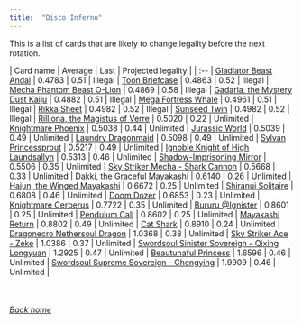 ```yaml
---
title:  "Disco Inferno"
---
```


This is a list of cards that are likely to change legality before the next rotation.

| Card name | Average | Last | Projected legality |
| :-- |
[Gladiator Beast Andal](https://db.ygoprodeck.com/card/?search=Gladiator%20Beast%20Andal) | 0.4783 | 0.51 | Illegal |
[Toon Briefcase](https://db.ygoprodeck.com/card/?search=Toon%20Briefcase) | 0.4863 | 0.52 | Illegal |
[Mecha Phantom Beast O-Lion](https://db.ygoprodeck.com/card/?search=Mecha%20Phantom%20Beast%20O-Lion) | 0.4869 | 0.58 | Illegal |
[Gadarla, the Mystery Dust Kaiju](https://db.ygoprodeck.com/card/?search=Gadarla,%20the%20Mystery%20Dust%20Kaiju) | 0.4882 | 0.51 | Illegal |
[Mega Fortress Whale](https://db.ygoprodeck.com/card/?search=Mega%20Fortress%20Whale) | 0.4961 | 0.51 | Illegal |
[Rikka Sheet](https://db.ygoprodeck.com/card/?search=Rikka%20Sheet) | 0.4982 | 0.52 | Illegal |
[Sunseed Twin](https://db.ygoprodeck.com/card/?search=Sunseed%20Twin) | 0.4982 | 0.52 | Illegal |
[Rilliona, the Magistus of Verre](https://db.ygoprodeck.com/card/?search=Rilliona,%20the%20Magistus%20of%20Verre) | 0.5020 | 0.22 | Unlimited |
[Knightmare Phoenix](https://db.ygoprodeck.com/card/?search=Knightmare%20Phoenix) | 0.5038 | 0.44 | Unlimited |
[Jurassic World](https://db.ygoprodeck.com/card/?search=Jurassic%20World) | 0.5039 | 0.49 | Unlimited |
[Laundry Dragonmaid](https://db.ygoprodeck.com/card/?search=Laundry%20Dragonmaid) | 0.5098 | 0.49 | Unlimited |
[Sylvan Princessprout](https://db.ygoprodeck.com/card/?search=Sylvan%20Princessprout) | 0.5217 | 0.49 | Unlimited |
[Ignoble Knight of High Laundsallyn](https://db.ygoprodeck.com/card/?search=Ignoble%20Knight%20of%20High%20Laundsallyn) | 0.5313 | 0.46 | Unlimited |
[Shadow-Imprisoning Mirror](https://db.ygoprodeck.com/card/?search=Shadow-Imprisoning%20Mirror) | 0.5506 | 0.35 | Unlimited |
[Sky Striker Mecha - Shark Cannon](https://db.ygoprodeck.com/card/?search=Sky%20Striker%20Mecha%20-%20Shark%20Cannon) | 0.5668 | 0.33 | Unlimited |
[Dakki, the Graceful Mayakashi](https://db.ygoprodeck.com/card/?search=Dakki,%20the%20Graceful%20Mayakashi) | 0.6140 | 0.26 | Unlimited |
[Hajun, the Winged Mayakashi](https://db.ygoprodeck.com/card/?search=Hajun,%20the%20Winged%20Mayakashi) | 0.6672 | 0.25 | Unlimited |
[Shiranui Solitaire](https://db.ygoprodeck.com/card/?search=Shiranui%20Solitaire) | 0.6808 | 0.46 | Unlimited |
[Doom Dozer](https://db.ygoprodeck.com/card/?search=Doom%20Dozer) | 0.6853 | 0.23 | Unlimited |
[Knightmare Cerberus](https://db.ygoprodeck.com/card/?search=Knightmare%20Cerberus) | 0.7722 | 0.35 | Unlimited |
[Bururu @Ignister](https://db.ygoprodeck.com/card/?search=Bururu%20@Ignister) | 0.8601 | 0.25 | Unlimited |
[Pendulum Call](https://db.ygoprodeck.com/card/?search=Pendulum%20Call) | 0.8602 | 0.25 | Unlimited |
[Mayakashi Return](https://db.ygoprodeck.com/card/?search=Mayakashi%20Return) | 0.8802 | 0.49 | Unlimited |
[Cat Shark](https://db.ygoprodeck.com/card/?search=Cat%20Shark) | 0.8910 | 0.24 | Unlimited |
[Dragonecro Nethersoul Dragon](https://db.ygoprodeck.com/card/?search=Dragonecro%20Nethersoul%20Dragon) | 1.0368 | 0.38 | Unlimited |
[Sky Striker Ace - Zeke](https://db.ygoprodeck.com/card/?search=Sky%20Striker%20Ace%20-%20Zeke) | 1.0386 | 0.37 | Unlimited |
[Swordsoul Sinister Sovereign - Qixing Longyuan](https://db.ygoprodeck.com/card/?search=Swordsoul%20Sinister%20Sovereign%20-%20Qixing%20Longyuan) | 1.2925 | 0.47 | Unlimited |
[Beautunaful Princess](https://db.ygoprodeck.com/card/?search=Beautunaful%20Princess) | 1.6596 | 0.46 | Unlimited |
[Swordsoul Supreme Sovereign - Chengying](https://db.ygoprodeck.com/card/?search=Swordsoul%20Supreme%20Sovereign%20-%20Chengying) | 1.9909 | 0.46 | Unlimited |

<br>

###### [Back home](index)